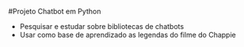 #Projeto Chatbot em Python

- Pesquisar e estudar sobre bibliotecas de chatbots
- Usar como base de aprendizado as legendas do filme do Chappie
